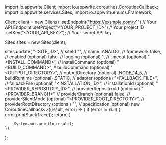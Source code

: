 import io.appwrite.Client;
import io.appwrite.coroutines.CoroutineCallback;
import io.appwrite.services.Sites;
import io.appwrite.enums.Framework;

Client client = new Client()
    .setEndpoint("https://example.com/v1") // Your API Endpoint
    .setProject("<YOUR_PROJECT_ID>") // Your project ID
    .setKey("<YOUR_API_KEY>"); // Your secret API key

Sites sites = new Sites(client);

sites.update(
    "<SITE_ID>", // siteId
    "<NAME>", // name
    .ANALOG, // framework
    false, // enabled (optional)
    false, // logging (optional)
    1, // timeout (optional)
    "<INSTALL_COMMAND>", // installCommand (optional)
    "<BUILD_COMMAND>", // buildCommand (optional)
    "<OUTPUT_DIRECTORY>", // outputDirectory (optional)
    .NODE_14_5, // buildRuntime (optional)
    .STATIC, // adapter (optional)
    "<FALLBACK_FILE>", // fallbackFile (optional)
    "<INSTALLATION_ID>", // installationId (optional)
    "<PROVIDER_REPOSITORY_ID>", // providerRepositoryId (optional)
    "<PROVIDER_BRANCH>", // providerBranch (optional)
    false, // providerSilentMode (optional)
    "<PROVIDER_ROOT_DIRECTORY>", // providerRootDirectory (optional)
    "", // specification (optional)
    new CoroutineCallback<>((result, error) -> {
        if (error != null) {
            error.printStackTrace();
            return;
        }

        System.out.println(result);
    })
);

